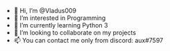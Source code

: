 - 👋 Hi, I’m @Vladus009
- 👀 I’m interested in Programming
- 🌱 I’m currently learning Python 3
- 💞️ I’m looking to collaborate on my projects
- 📫 You can contact me only from discord: aux#7597

<!---
Vladus009/Vladus009 is a ✨ special ✨ repository because its `README.md` (this file) appears on your GitHub profile.
You can click the Preview link to take a look at your changes.
--->
